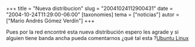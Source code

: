 +++
title = "Nueva distribucion"
slug = "20041024112900431"
date = "2004-10-24T11:29:00-06:00"
[taxonomies]
tema = ["noticias"]
autor = ["Mario Andrés Gómez Verdín"]
+++

Pues por la red encontré esta nueva distribución espero les agrade y si
alguien tiene banda ancha pueda comentarnos ¿qué tal esta ?[Ubuntu
Linux](http://www.ubuntulinux.org/)

